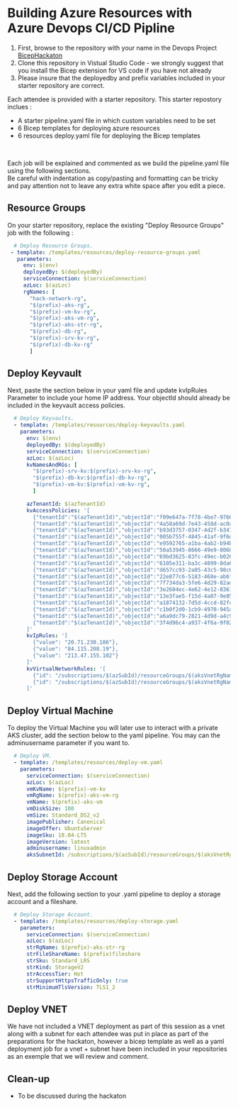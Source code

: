 # Building Azure Resources with Azure Devops CI/CD Pipline

1. First, browse to the repository with your name in the Devops Project [BicepHackaton](https://dev.azure.com/basefarm/BicepHackaton)
2. Clone this repository in Vistual Studio Code - we strongly suggest that you install the Bicep extension for VS code if you have not already
3. Please insure that the deployedby and prefix variables included in your starter repository are correct. </br>


Each attendee is provided with a starter repository. This starter repostory inclues : </br>
- A starter pipeline.yaml file in which custom variables need to be set
- 6 Bicep templates for deploying azure resources
- 6 resources deploy.yaml file for deploying the Bicep templates
 
</br>

Each job will be explained and commented as we build the pipeline.yaml file using the following sections. </br>
Be careful with indentation as copy/pasting and formatting can be tricky and pay attention not to leave any extra white space after you edit a piece. </br>
 
 ## Resource Groups 
 On your starter repository, replace the existing "Deploy Resource Groups" job with the following : 
 
 ```yaml
   # Deploy Resource Groups.
  - template: /templates/resources/deploy-resource-groups.yaml
    parameters:
      env: $(env)
      deployedBy: $(deployedBy)
      serviceConnection: $(serviceConnection)
      azLoc: $(azLoc)
      rgNames: [
        "hack-network-rg",
        "$(prefix)-aks-rg", 
        "$(prefix)-vm-kv-rg", 
        "$(prefix)-aks-vm-rg", 
        "$(prefix)-aks-str-rg", 
        "$(prefix)-db-rg", 
        "$(prefix)-srv-kv-rg", 
        "$(prefix)-db-kv-rg" 
        ]
 ```
 

## Deploy Keyvault 

Next, paste the section below in your yaml file and update kvIpRules Parameter to include your home IP address. Your objectId should already be included in the keyvault access policies.

```yaml
  # Deploy Keyvaults.
  - template: /templates/resources/deploy-keyvaults.yaml
    parameters:
      env: $(env)
      deployedBy: $(deployedBy)
      serviceConnection: $(serviceConnection)
      azLoc: $(azLoc)
      kvNamesAndRGs: [
        "$(prefix)-srv-kv:$(prefix)-srv-kv-rg",
        "$(prefix)-db-kv:$(prefix)-db-kv-rg",
        "$(prefix)-vm-kv:$(prefix)-vm-kv-rg",
        ]

      azTenantId: $(azTenantId)
      kvAccessPolicies: '[
        {"tenantId":"$(azTenantId)","objectId":"f09e647a-7f78-4be7-9766-34c65cc21960","permissions":{"keys":[],"secrets":["Get","List","Set"],"certificates":[]}},
        {"tenantId":"$(azTenantId)","objectId":"4a58a69d-7e43-458d-ac0a-6a973f5c555e","permissions":{"keys":[],"secrets":["Get","List","Set"],"certificates":[]}},
        {"tenantId":"$(azTenantId)","objectId":"b93d3757-0347-4d2f-b347-d3809365ac56","permissions":{"keys":[],"secrets":["Get","List","Set"],"certificates":[]}},
        {"tenantId":"$(azTenantId)","objectId":"005b755f-4845-41af-9f6d-d085da45c9bc","permissions":{"keys":[],"secrets":["Get","List","Set"],"certificates":[]}},
        {"tenantId":"$(azTenantId)","objectId":"e9592765-a1ba-4ab2-b94b-a0c870a21ba8","permissions":{"keys":[],"secrets":["Get","List","Set"],"certificates":[]}},
        {"tenantId":"$(azTenantId)","objectId":"50a53945-8666-49e9-8068-8381afe8f3b5","permissions":{"keys":[],"secrets":["Get","List","Set"],"certificates":[]}},
        {"tenantId":"$(azTenantId)","objectId":"69bd3625-83fc-49ec-b026-e97055717f68","permissions":{"keys":[],"secrets":["Get","List","Set"],"certificates":[]}},
        {"tenantId":"$(azTenantId)","objectId":"6105e311-ba3c-4899-8da6-0a70251e2d9f","permissions":{"keys":[],"secrets":["Get","List","Set"],"certificates":[]}},
        {"tenantId":"$(azTenantId)","objectId":"d657cc93-2a05-43c5-98c6-b8b55766710c","permissions":{"keys":[],"secrets":["Get","List","Set"],"certificates":[]}},
        {"tenantId":"$(azTenantId)","objectId":"22e877c6-5183-468e-ab6f-db3fa9e373ef","permissions":{"keys":[],"secrets":["Get","List","Set"],"certificates":[]}},
        {"tenantId":"$(azTenantId)","objectId":"7f734da3-5fe6-4d29-82ad-bdfc499e080a","permissions":{"keys":[],"secrets":["Get","List","Set"],"certificates":[]}},
        {"tenantId":"$(azTenantId)","objectId":"3e2604ec-4e62-4e12-8361-333f1a08c529","permissions":{"keys":[],"secrets":["Get","List","Set"],"certificates":[]}},
        {"tenantId":"$(azTenantId)","objectId":"13e3fae5-f15d-4a07-9e85-148463da56d0","permissions":{"keys":[],"secrets":["Get","List","Set"],"certificates":[]}},
        {"tenantId":"$(azTenantId)","objectId":"a1874132-7d5d-4ccd-82fc-2d0ac4450ca5","permissions":{"keys":[],"secrets":["Get","List","Set"],"certificates":[]}},
        {"tenantId":"$(azTenantId)","objectId":"c1b0f2d0-1cb9-4970-945a-5440e33c7efb","permissions":{"keys":[],"secrets":["Get","List","Set"],"certificates":[]}},
        {"tenantId":"$(azTenantId)","objectId":"a6a9dc79-2821-4d9d-a4c9-cb08348c5e30","permissions":{"keys":[],"secrets":["Get","List","Set"],"certificates":[]}},
        {"tenantId":"$(azTenantId)","objectId":"3f4d96c4-a937-4f6a-9f02-b1d6721255b0","permissions":{"keys":[],"secrets":["Get","List","Set"],"certificates":[]}},
      ]'
      kvIpRules: '[
        {"value": "20.71.230.186"},
        {"value": "84.115.208.19"},
        {"value": "213.47.155.102"}
      ]'
      kvVirtualNetworkRules: '[
        {"id": "/subscriptions/$(azSubId)/resourceGroups/$(aksVnetRgName)/providers/Microsoft.Network/virtualNetworks/$(aksVnetName)/subnets/hack-snet-1"},
        {"id": "/subscriptions/$(azSubId)/resourceGroups/$(aksVnetRgName)/providers/Microsoft.Network/virtualNetworks/$(aksVnetName)/subnets/$(aksSubnet)"}
      ]'
```

## Deploy Virtual Machine

To deploy the Virtual Machine you will later use to interact with a private AKS cluster, add the section below to the yaml pipeline. You may can the adminusername parameter if you want to. 

```yaml
  # Deploy VM.
  - template: /templates/resources/deploy-vm.yaml
    parameters:
      serviceConnection: $(serviceConnection)
      azLoc: $(azLoc)
      vmKvName: $(prefix)-vm-kv
      vmRgName: $(prefix)-aks-vm-rg
      vmName: $(prefix)-aks-vm
      vmDiskSize: 100
      vmSize: Standard_DS2_v2
      imagePublisher: Canonical
      imageOffer: UbuntuServer
      imageSku: 18.04-LTS
      imageVersion: latest
      adminusername: linuxadmin
      aksSubnetId: /subscriptions/$(azSubId)/resourceGroups/$(aksVnetRgName)/providers/Microsoft.Network/virtualNetworks/$(aksVnetName)/subnets/$(aksSubnet)
```

## Deploy Storage Account 

Next, add the following section to your .yaml pipeline to deploy a storage account and a fileshare. 

```yaml
  # Deploy Storage Account.
  - template: /templates/resources/deploy-storage.yaml
    parameters:
      serviceConnection: $(serviceConnection)
      azLoc: $(azLoc)
      strRgName: $(prefix)-aks-str-rg
      strFileShareName: $(prefix)fileshare
      strSku: Standard_LRS
      strKind: StorageV2
      strAccessTier: Hot
      strSupportHttpsTrafficOnly: true
      strMinimumTlsVersion: TLS1_2
 ``` 
 
 ## Deploy VNET 
 
 We have not included a VNET deployment as part of this session as a vnet along with a subnet for each attendee was put in place as part of the preparations for the hackaton, however a bicep template as well as a yaml deployment job for a vnet + subnet have been included in your repositories as an exemple that we will review and comment. 
 
 ## Clean-up 
 
 - To be discussed during the hackaton 
